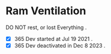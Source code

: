 # Ram Ventilation
DO NOT rest, or lost Everything .

- [x] 365 Dev started at Jul 19 2021 .
- [x] 365 Dev deactivated in Dec 8 2023 .
